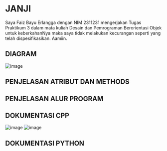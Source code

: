 # JANJI
Saya Faiz Bayu Erlangga dengan NIM 2311231 mengerjakan Tugas Praktikum 3 dalam mata kuliah Desain dan Pemrograman Berorientasi Objek untuk keberkahanNya maka saya tidak melakukan kecurangan seperti yang telah dispesifikasikan. Aamiin.

## DIAGRAM
![image](https://github.com/user-attachments/assets/5d0367f4-e7c3-418d-8314-4516622834cd)

## PENJELASAN ATRIBUT DAN METHODS

## PENJELASAN ALUR PROGRAM

## DOKUMENTASI CPP
![image](https://github.com/user-attachments/assets/9afa6b93-e375-4db9-a14a-39831658835b)
![image](https://github.com/user-attachments/assets/af88efd7-f943-4427-bbd1-58a5bd1857b0)

## DOKUMENTASI PYTHON
  
